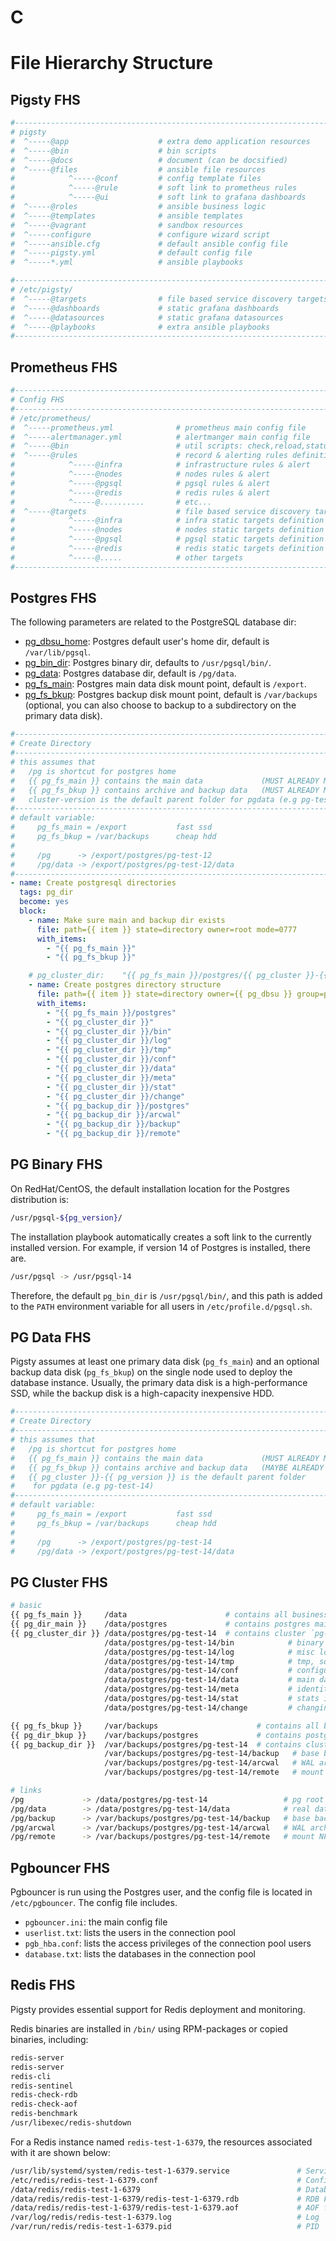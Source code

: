 # C


# File Hierarchy Structure

## Pigsty FHS

```bash
#------------------------------------------------------------------------------
# pigsty
#  ^-----@app                    # extra demo application resources
#  ^-----@bin                    # bin scripts
#  ^-----@docs                   # document (can be docsified)
#  ^-----@files                  # ansible file resources 
#            ^-----@conf         # config template files
#            ^-----@rule         # soft link to prometheus rules
#            ^-----@ui           # soft link to grafana dashboards
#  ^-----@roles                  # ansible business logic
#  ^-----@templates              # ansible templates
#  ^-----@vagrant                # sandbox resources
#  ^-----configure               # configure wizard script
#  ^-----ansible.cfg             # default ansible config file
#  ^-----pigsty.yml              # default config file
#  ^-----*.yml                   # ansible playbooks

#------------------------------------------------------------------------------
# /etc/pigsty/
#  ^-----@targets                # file based service discovery targets definition
#  ^-----@dashboards             # static grafana dashboards
#  ^-----@datasources            # static grafana datasources
#  ^-----@playbooks              # extra ansible playbooks
#------------------------------------------------------------------------------
```




## Prometheus FHS

```bash
#------------------------------------------------------------------------------
# Config FHS
#------------------------------------------------------------------------------
# /etc/prometheus/
#  ^-----prometheus.yml              # prometheus main config file
#  ^-----alertmanager.yml            # alertmanger main config file
#  ^-----@bin                        # util scripts: check,reload,status,new
#  ^-----@rules                      # record & alerting rules definition
#            ^-----@infra            # infrastructure rules & alert
#            ^-----@nodes            # nodes rules & alert
#            ^-----@pgsql            # pgsql rules & alert
#            ^-----@redis            # redis rules & alert
#            ^-----@..........       # etc...
#  ^-----@targets                    # file based service discovery targets definition
#            ^-----@infra            # infra static targets definition
#            ^-----@nodes            # nodes static targets definition
#            ^-----@pgsql            # pgsql static targets definition
#            ^-----@redis            # redis static targets definition
#            ^-----@.....            # other targets
#------------------------------------------------------------------------------
```



## Postgres FHS

The following parameters are related to the PostgreSQL database dir:

* [pg_dbsu_home](v-pgsql.md#pg_dbsu_home): Postgres default user's home dir, default is `/var/lib/pgsql`.
* [pg_bin_dir](v-pgsql.md#pg_bin_dir): Postgres binary dir, defaults to `/usr/pgsql/bin/`.
* [pg_data](v-pgsql.md#pg_data): Postgres database dir, default is `/pg/data`.
* [pg_fs_main](v-pgsql.md#pg_fs_main): Postgres main data disk mount point, default is `/export`.
* [pg_fs_bkup](v-pgsql.md#pg_fs_bkup): Postgres backup disk mount point, default is `/var/backups` (optional, you can also choose to backup to a subdirectory on the primary data disk).

```yaml
#------------------------------------------------------------------------------
# Create Directory
#------------------------------------------------------------------------------
# this assumes that
#   /pg is shortcut for postgres home
#   {{ pg_fs_main }} contains the main data             (MUST ALREADY MOUNTED)
#   {{ pg_fs_bkup }} contains archive and backup data   (MUST ALREADY MOUNTED)
#   cluster-version is the default parent folder for pgdata (e.g pg-test-12)
#------------------------------------------------------------------------------
# default variable:
#     pg_fs_main = /export           fast ssd
#     pg_fs_bkup = /var/backups      cheap hdd
#
#     /pg      -> /export/postgres/pg-test-12
#     /pg/data -> /export/postgres/pg-test-12/data
#------------------------------------------------------------------------------
- name: Create postgresql directories
  tags: pg_dir
  become: yes
  block:
    - name: Make sure main and backup dir exists
      file: path={{ item }} state=directory owner=root mode=0777
      with_items:
        - "{{ pg_fs_main }}"
        - "{{ pg_fs_bkup }}"

    # pg_cluster_dir:    "{{ pg_fs_main }}/postgres/{{ pg_cluster }}-{{ pg_version }}"
    - name: Create postgres directory structure
      file: path={{ item }} state=directory owner={{ pg_dbsu }} group=postgres mode=0700
      with_items:
        - "{{ pg_fs_main }}/postgres"
        - "{{ pg_cluster_dir }}"
        - "{{ pg_cluster_dir }}/bin"
        - "{{ pg_cluster_dir }}/log"
        - "{{ pg_cluster_dir }}/tmp"
        - "{{ pg_cluster_dir }}/conf"
        - "{{ pg_cluster_dir }}/data"
        - "{{ pg_cluster_dir }}/meta"
        - "{{ pg_cluster_dir }}/stat"
        - "{{ pg_cluster_dir }}/change"
        - "{{ pg_backup_dir }}/postgres"
        - "{{ pg_backup_dir }}/arcwal"
        - "{{ pg_backup_dir }}/backup"
        - "{{ pg_backup_dir }}/remote"
```



## PG Binary FHS

On RedHat/CentOS, the default installation location for the Postgres distribution is:

```bash
/usr/pgsql-${pg_version}/
```

The installation playbook automatically creates a soft link to the currently installed version. For example, if version 14 of Postgres is installed, there are.

```bash
/usr/pgsql -> /usr/pgsql-14
```

Therefore, the default `pg_bin_dir` is `/usr/pgsql/bin/`, and this path is added to the `PATH` environment variable for all users in `/etc/profile.d/pgsql.sh`.




## PG Data FHS

Pigsty assumes at least one primary data disk (`pg_fs_main`) and an optional backup data disk (`pg_fs_bkup`) on the single node used to deploy the database instance. Usually, the primary data disk is a high-performance SSD, while the backup disk is a high-capacity inexpensive HDD.

```yaml
#------------------------------------------------------------------------------
# Create Directory
#------------------------------------------------------------------------------
# this assumes that
#   /pg is shortcut for postgres home
#   {{ pg_fs_main }} contains the main data             (MUST ALREADY MOUNTED)
#   {{ pg_fs_bkup }} contains archive and backup data   (MAYBE ALREADY MOUNTED)
#   {{ pg_cluster }}-{{ pg_version }} is the default parent folder 
#    for pgdata (e.g pg-test-14)
#------------------------------------------------------------------------------
# default variable:
#     pg_fs_main = /export           fast ssd
#     pg_fs_bkup = /var/backups      cheap hdd
#
#     /pg      -> /export/postgres/pg-test-14
#     /pg/data -> /export/postgres/pg-test-14/data
```



## PG Cluster FHS

```bash
# basic
{{ pg_fs_main }}     /data                      # contains all business data (pg,consul,etc..)
{{ pg_dir_main }}    /data/postgres             # contains postgres main data
{{ pg_cluster_dir }} /data/postgres/pg-test-14  # contains cluster `pg-test` data (of version 13)
                     /data/postgres/pg-test-14/bin            # binary scripts
                     /data/postgres/pg-test-14/log            # misc logs
                     /data/postgres/pg-test-14/tmp            # tmp, sql files, records
                     /data/postgres/pg-test-14/conf           # configurations
                     /data/postgres/pg-test-14/data           # main data directory
                     /data/postgres/pg-test-14/meta           # identity information
                     /data/postgres/pg-test-14/stat           # stats information
                     /data/postgres/pg-test-14/change         # changing records

{{ pg_fs_bkup }}     /var/backups                      # contains all backup data (pg,consul,etc..)
{{ pg_dir_bkup }}    /var/backups/postgres             # contains postgres backup data
{{ pg_backup_dir }}  /var/backups/postgres/pg-test-14  # contains cluster `pg-test` backup (of version 13)
                     /var/backups/postgres/pg-test-14/backup   # base backup
                     /var/backups/postgres/pg-test-14/arcwal   # WAL archive
                     /var/backups/postgres/pg-test-14/remote   # mount NFS/S3 remote resources here

# links
/pg             -> /data/postgres/pg-test-14                 # pg root link
/pg/data        -> /data/postgres/pg-test-14/data            # real data dir
/pg/backup      -> /var/backups/postgres/pg-test-14/backup   # base backup
/pg/arcwal      -> /var/backups/postgres/pg-test-14/arcwal   # WAL archive
/pg/remote      -> /var/backups/postgres/pg-test-14/remote   # mount NFS/S3 remote resources here

```



## Pgbouncer FHS

Pgbouncer is run using the Postgres user, and the config file is located in `/etc/pgbouncer`. The config file includes.

* `pgbouncer.ini`: the main config file
* `userlist.txt`: lists the users in the connection pool
* `pgb_hba.conf`: lists the access privileges of the connection pool users
* `database.txt`: lists the databases in the connection pool



## Redis FHS

Pigsty provides essential support for Redis deployment and monitoring.

Redis binaries are installed in `/bin/` using RPM-packages or copied binaries, including:

```bash
redis-server    
redis-server    
redis-cli       
redis-sentinel  
redis-check-rdb 
redis-check-aof 
redis-benchmark 
/usr/libexec/redis-shutdown
```

For a Redis instance named `redis-test-1-6379`, the resources associated with it are shown below:

```bash
/usr/lib/systemd/system/redis-test-1-6379.service               # Services
/etc/redis/redis-test-1-6379.conf                               # Config 
/data/redis/redis-test-1-6379                                   # Database Catalog
/data/redis/redis-test-1-6379/redis-test-1-6379.rdb             # RDB File
/data/redis/redis-test-1-6379/redis-test-1-6379.aof             # AOF file
/var/log/redis/redis-test-1-6379.log                            # Log
/var/run/redis/redis-test-1-6379.pid                            # PID
```

